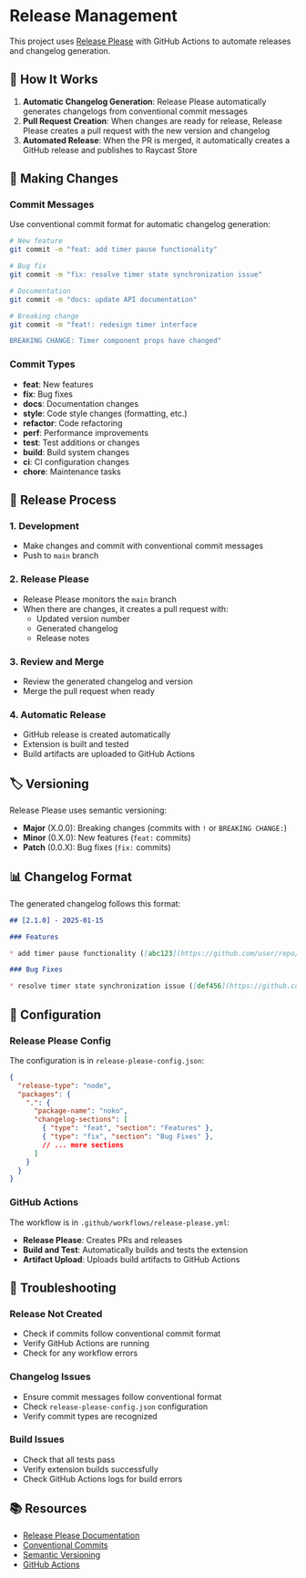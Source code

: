 # Release Management

This project uses [Release Please](https://github.com/googleapis/release-please-action) with GitHub Actions to automate releases and changelog generation.

## 🚀 How It Works

1. **Automatic Changelog Generation**: Release Please automatically generates changelogs from conventional commit messages
2. **Pull Request Creation**: When changes are ready for release, Release Please creates a pull request with the new version and changelog
3. **Automated Release**: When the PR is merged, it automatically creates a GitHub release and publishes to Raycast Store

## 📝 Making Changes

### Commit Messages

Use conventional commit format for automatic changelog generation:

```bash
# New feature
git commit -m "feat: add timer pause functionality"

# Bug fix
git commit -m "fix: resolve timer state synchronization issue"

# Documentation
git commit -m "docs: update API documentation"

# Breaking change
git commit -m "feat!: redesign timer interface

BREAKING CHANGE: Timer component props have changed"
```

### Commit Types

- **feat**: New features
- **fix**: Bug fixes
- **docs**: Documentation changes
- **style**: Code style changes (formatting, etc.)
- **refactor**: Code refactoring
- **perf**: Performance improvements
- **test**: Test additions or changes
- **build**: Build system changes
- **ci**: CI configuration changes
- **chore**: Maintenance tasks

## 🔄 Release Process

### 1. Development
- Make changes and commit with conventional commit messages
- Push to `main` branch

### 2. Release Please
- Release Please monitors the `main` branch
- When there are changes, it creates a pull request with:
  - Updated version number
  - Generated changelog
  - Release notes

### 3. Review and Merge
- Review the generated changelog and version
- Merge the pull request when ready

### 4. Automatic Release
- GitHub release is created automatically
- Extension is built and tested
- Build artifacts are uploaded to GitHub Actions

## 🏷️ Versioning

Release Please uses semantic versioning:

- **Major** (X.0.0): Breaking changes (commits with `!` or `BREAKING CHANGE:`)
- **Minor** (0.X.0): New features (`feat:` commits)
- **Patch** (0.0.X): Bug fixes (`fix:` commits)

## 📊 Changelog Format

The generated changelog follows this format:

```markdown
## [2.1.0] - 2025-01-15

### Features

* add timer pause functionality ([abc123](https://github.com/user/repo/commit/abc123))

### Bug Fixes

* resolve timer state synchronization issue ([def456](https://github.com/user/repo/commit/def456))
```

## 🔧 Configuration

### Release Please Config

The configuration is in `release-please-config.json`:

```json
{
  "release-type": "node",
  "packages": {
    ".": {
      "package-name": "noko",
      "changelog-sections": [
        { "type": "feat", "section": "Features" },
        { "type": "fix", "section": "Bug Fixes" },
        // ... more sections
      ]
    }
  }
}
```

### GitHub Actions

The workflow is in `.github/workflows/release-please.yml`:

- **Release Please**: Creates PRs and releases
- **Build and Test**: Automatically builds and tests the extension
- **Artifact Upload**: Uploads build artifacts to GitHub Actions

## 🚨 Troubleshooting

### Release Not Created
- Check if commits follow conventional commit format
- Verify GitHub Actions are running
- Check for any workflow errors

### Changelog Issues
- Ensure commit messages follow conventional format
- Check `release-please-config.json` configuration
- Verify commit types are recognized

### Build Issues
- Check that all tests pass
- Verify extension builds successfully
- Check GitHub Actions logs for build errors

## 📚 Resources

- [Release Please Documentation](https://github.com/googleapis/release-please-action)
- [Conventional Commits](https://www.conventionalcommits.org/)
- [Semantic Versioning](https://semver.org/)
- [GitHub Actions](https://docs.github.com/en/actions)
